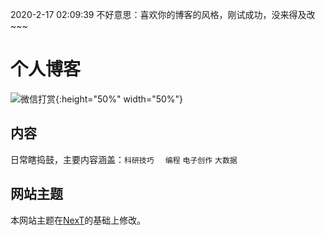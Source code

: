 2020-2-17 02:09:39 
不好意思：喜欢你的博客的风格，刚试成功，没来得及改~~~

# 个人博客

![微信打赏](https://images4git-1301301910.cos.ap-beijing.myqcloud.com/forPay/payWX.png){:height="50%" width="50%"}

## 内容

日常瞎捣鼓，主要内容涵盖：`科研技巧  `  `编程` `电子创作` `大数据`

## 网站主题

本网站主题在[NexT](http://jekyllthemes.org/themes/jekyll-theme-next/)的基础上修改。
